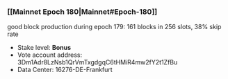 ### [[Mainnet Epoch 180|Mainnet#Epoch-180]]
good block production during epoch 179: 161 blocks in 256 slots, 38% skip rate
* Stake level: **Bonus**
* Vote account address: 3Dm1Adr8LzNsb1QrVmTxgdgqC6tHMiR4mw2fY2t1ZfBu
* Data Center: 16276-DE-Frankfurt